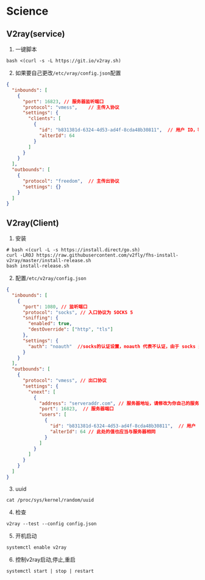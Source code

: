 Science
=======

V2ray(service)
-----

1. 一键脚本

```shell
bash <(curl -s -L https://git.io/v2ray.sh)
```

2. 如果要自己更改`/etc/vray/config.json`配置

```json
{
  "inbounds": [
    {
      "port": 16823, // 服务器监听端口
      "protocol": "vmess",    // 主传入协议
      "settings": {
        "clients": [
          {
            "id": "b831381d-6324-4d53-ad4f-8cda48b30811",  // 用户 ID，客户端与服务器必须相同
            "alterId": 64
          }
        ]
      }
    }
  ],
  "outbounds": [
    {
      "protocol": "freedom",  // 主传出协议
      "settings": {}
    }
  ]
}
```


V2ray(Client)
-------------

1. 安装

```shell
# bash <(curl -L -s https://install.direct/go.sh)
curl -LROJ https://raw.githubusercontent.com/v2fly/fhs-install-v2ray/master/install-release.sh
bash install-release.sh
```

2. 配置`/etc/v2ray/config.json`

```json
{
  "inbounds": [
    {
      "port": 1080, // 监听端口
      "protocol": "socks", // 入口协议为 SOCKS 5
      "sniffing": {
        "enabled": true,
        "destOverride": ["http", "tls"]
      },
      "settings": {
        "auth": "noauth"  //socks的认证设置，noauth 代表不认证，由于 socks 通常在客户端使用，所以这里不认证
      }
    }
  ],
  "outbounds": [
    {
      "protocol": "vmess", // 出口协议
      "settings": {
        "vnext": [
          {
            "address": "serveraddr.com", // 服务器地址，请修改为你自己的服务器 IP 或域名
            "port": 16823,  // 服务器端口
            "users": [
              {
                "id": "b831381d-6324-4d53-ad4f-8cda48b30811",  // 用户 ID，必须与服务器端配置相同
                "alterId": 64 // 此处的值也应当与服务器相同
              }
            ]
          }
        ]
      }
    }
  ]
}
```

3. uuid

```shell
cat /proc/sys/kernel/random/uuid
```

4. 检查

```shell
v2ray --test --config config.json
```

5. 开机启动

```shell
systemctl enable v2ray
```

6. 控制v2ray启动,停止,重启

```shell
systemctl start | stop | restart
```

